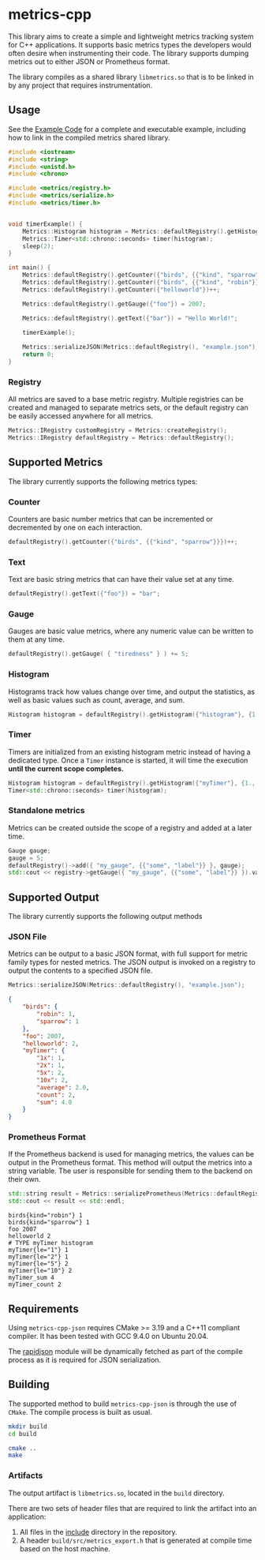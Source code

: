 # metrics-cpp

This library aims to create a simple and lightweight metrics tracking system for C++ applications. It supports basic metrics types the developers would often desire when instrumenting their code. The library supports dumping metrics out to either JSON or Prometheus format.

The library compiles as a shared library `libmetrics.so` that is to be linked in by any project that requires instrumentation.

## Usage

See the [Example Code](https://github.com/KyleLavorato/metrics-cpp-json/tree/main/example/README.md) for a complete and executable example, including how to link in the compiled metrics shared library.

```cpp
#include <iostream>
#include <string>
#include <unistd.h>
#include <chrono>

#include <metrics/registry.h>
#include <metrics/serialize.h>
#include <metrics/timer.h>


void timerExample() {
    Metrics::Histogram histogram = Metrics::defaultRegistry().getHistogram({"myTimer"}, {1., 2., 5., 10.});
    Metrics::Timer<std::chrono::seconds> timer(histogram);
    sleep(2);
}

int main() {
    Metrics::defaultRegistry().getCounter({"birds", {{"kind", "sparrow"}}})++;
    Metrics::defaultRegistry().getCounter({"birds", {{"kind", "robin"}}})++;
    Metrics::defaultRegistry().getCounter({"helloworld"})++;

    Metrics::defaultRegistry().getGauge({"foo"}) = 2007;

    Metrics::defaultRegistry().getText({"bar"}) = "Hello World!";
    
    timerExample();

    Metrics::serializeJSON(Metrics::defaultRegistry(), "example.json");
    return 0;
}
```

### Registry

All metrics are saved to a base metric registry. Multiple registries can be created and managed to separate metrics sets, or the default registry can be easily accessed anywhere for all metrics.

```cpp
Metrics::IRegistry customRegistry = Metrics::createRegistry();
Metrics::IRegistry defaultRegistry = Metrics::defaultRegistry();
```

## Supported Metrics

The library currently supports the following metrics types:

### Counter

Counters are basic number metrics that can be incremented or decremented by one on each interaction.

```cpp
defaultRegistry().getCounter({"birds", {{"kind", "sparrow"}}})++;
```

### Text

Text are basic string metrics that can have their value set at any time.

```cpp
defaultRegistry().getText({"foo"}) = "bar";
```

### Gauge

Gauges are basic value metrics, where any numeric value can be written to them at any time.

```cpp
defaultRegistry().getGauge( { "tiredness" } ) += 5;
```

### Histogram

Histograms track how values change over time, and output the statistics, as well as basic values such as count, average, and sum.

```cpp
Histogram histogram = defaultRegistry().getHistogram({"histogram"}, {1., 2., 5., 10.});
```

### Timer

Timers are initialized from an existing histogram metric instead of having a dedicated type. Once a `Timer` instance is started, it will time the execution **until the current scope completes.** 

```cpp
Histogram histogram = defaultRegistry().getHistogram({"myTimer"}, {1., 2., 5., 10.});
Timer<std::chrono::seconds> timer(histogram);
```

### Standalone metrics

Metrics can be created outside the scope of a registry and added at a later time.

```cpp
Gauge gauge;
gauge = 5;
defaultRegistry()->add({ "my_gauge", {{"some", "label"}} }, gauge);
std::cout << registry->getGauge({ "my_gauge", {{"some", "label"}} }).value() << std::endl;
```

## Supported Output

The library currently supports the following output methods

### JSON File

Metrics can be output to a basic JSON format, with full support for metric family types for nested metrics. The JSON output is invoked on a registry to output the contents to a specified JSON file.

```cpp
Metrics::serializeJSON(Metrics::defaultRegistry(), "example.json");
```

```json
{
    "birds": {
        "robin": 1,
        "sparrow": 1
    },
    "foo": 2007,
    "helloworld": 2,
    "myTimer": {
        "1x": 1,
        "2x": 1,
        "5x": 2,
        "10x": 2,
        "average": 2.0,
        "count": 2,
        "sum": 4.0
    }
}
```

### Prometheus Format

If the Prometheus backend is used for managing metrics, the values can be output in the Prometheus format. This method will output the metrics into a string variable. The user is responsible for sending them to the backend on their own.

```cpp
std::string result = Metrics::serializePrometheus(Metrics::defaultRegistry());
std::cout << result << std::endl;
```

```
birds{kind="robin"} 1
birds{kind="sparrow"} 1
foo 2007
helloworld 2
# TYPE myTimer histogram
myTimer{le="1"} 1
myTimer{le="2"} 1
myTimer{le="5"} 2
myTimer{le="10"} 2
myTimer_sum 4
myTimer_count 2
```

## Requirements

Using `metrics-cpp-json` requires CMake >= 3.19 and a C++11 compliant compiler. It has been tested with GCC 9.4.0 on Ubuntu 20.04.

The [rapidjson](https://github.com/Tencent/rapidjson/) module will be dynamically fetched as part of the compile process as it is required for JSON serialization. 

## Building

The supported method to build `metrics-cpp-json` is through the use of `CMake`. The compile process is built as usual.

```bash
mkdir build
cd build

cmake ..
make
```

### Artifacts

The output artifact is `libmetrics.so`, located in the `build` directory. 

There are two sets of header files that are required to link the artifact into an application:

1. All files in the [include](https://github.com/KyleLavorato/metrics-cpp-json/tree/main/include) directory in the repository.
2. A header `build/src/metrics_export.h` that is generated at compile time based on the host machine.

